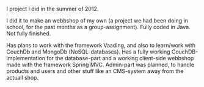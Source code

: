 I project I did in the summer of 2012.

I did it to make an webbshop of my own (a project we had been doing in school, for the past months as a group-assignment).
Fully coded in Java. Not fully finished.

Has plans to work with the framework Vaading, and also to learn/work with CouchDb and MongoDb (NoSQL-databases).
Has a fully working CouchDB-implementation for the database-part and a working client-side webbshop made with the framework Spring MVC.
Admin-part was planned, to handle products and users and other stuff like an CMS-system away from the actuall shop.
